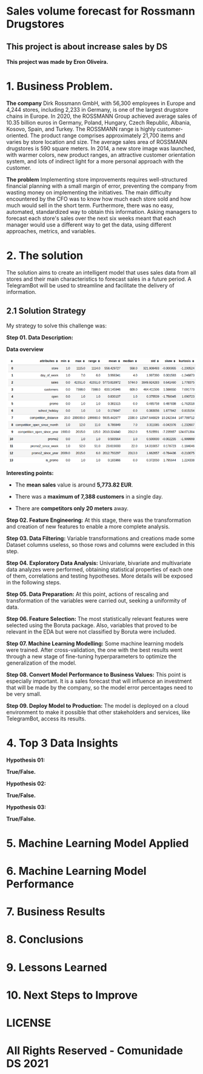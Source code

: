 # Sales volume forecast for Rossmann Drugstores

## This project is about increase sales by DS

#### This project was made by Eron Oliveira.

# 1. Business Problem.

**The company**
Dirk Rossmann GmbH, with 56,300 employees in Europe and 4,244 stores, including 2,233 in Germany, is one of the largest drugstore chains in Europe. In 2020, the ROSSMANN Group achieved average sales of 10.35 billion euros in Germany, Poland, Hungary, Czech Republic, Albania, Kosovo, Spain, and Turkey.
The ROSSMANN range is highly customer-oriented. The product range comprises approximately 21,700 items and varies by store location and size. The average sales area of ​​ROSSMANN drugstores is 590 square meters.
In 2014, a new store image was launched, with warmer colors, new product ranges, an attractive customer orientation system, and lots of indirect light for a more personal approach with the customer.

**The problem**
Implementing store improvements requires well-structured financial planning with a small margin of error, preventing the company from wasting money on implementing the initiatives.
The main difficulty encountered by the CFO was to know how much each store sold and how much would sell in the short term.
Furthermore, there was no easy, automated, standardized way to obtain this information.
Asking managers to forecast each store's sales over the next six weeks meant that each manager would use a different way to get the data, using different approaches, metrics, and variables.

# 2. The solution
The solution aims to create an intelligent model that uses sales data from all stores and their main characteristics to forecast sales in a future period. A TelegramBot will be used to streamline and facilitate the delivery of information.

## 2.1 Solution Strategy

My strategy to solve this challenge was:

**Step 01. Data Description:**

**Data overview**

![Screenshot](https://github.com/egoliveira1/RossmannProject/blob/main/img/rossmann_data_description.png)

**Interesting points:**

- The **mean sales** value is around **5,773.82 EUR**.

- There was a **maximum of 7,388 customers** in a single day.

- There are **competitors only 20 meters** away.

**Step 02. Feature Engineering:**
At this stage, there was the transformation and creation of new features to enable a more complete analysis.

**Step 03. Data Filtering:**
Variable transformations and creations made some Dataset columns useless, so those rows and columns were excluded in this step.

**Step 04. Exploratory Data Analysis:**
Univariate, bivariate and multivariate data analyzes were performed, obtaining statistical properties of each one of them, correlations and testing hypotheses. More details will be exposed in the following steps.

**Step 05. Data Preparation:**
At this point, actions of rescaling and transformation of the variables were carried out, seeking a uniformity of data.

**Step 06. Feature Selection:**
The most statistically relevant features were selected using the Boruta package. Also, variables that proved to be relevant in the EDA but were not classified by Boruta were included.

**Step 07. Machine Learning Modelling:**
Some machine learning models were trained. After cross-validation, the one with the best results went through a new stage of fine-tuning hyperparameters to optimize the generalization of the model.

**Step 08. Convert Model Performance to Business Values:**
This point is especially important. It is a sales forecast that will influence an investment that will be made by the company, so the model error percentages need to be very small.

**Step 09. Deploy Model to Production:**
The model is deployed on a cloud environment to make it possible that other stakeholders and services, like TelegramBot,  access its results.

# 4. Top 3 Data Insights

**Hypothesis 01:**

**True/False.**

**Hypothesis 02:**

**True/False.**

**Hypothesis 03:**

**True/False.**

# 5. Machine Learning Model Applied

# 6. Machine Learning Model Performance

# 7. Business Results

# 8. Conclusions

# 9. Lessons Learned

# 10. Next Steps to Improve

# LICENSE

# All Rights Reserved - Comunidade DS 2021
